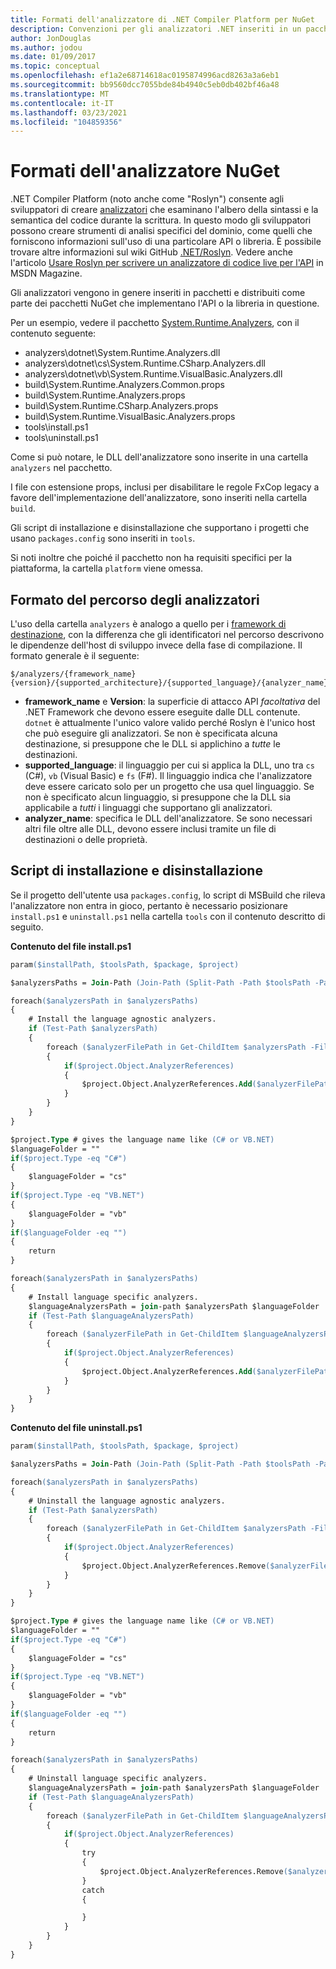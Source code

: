 ```yaml
---
title: Formati dell'analizzatore di .NET Compiler Platform per NuGet
description: Convenzioni per gli analizzatori .NET inseriti in un pacchetto e distribuiti con i pacchetti NuGet che implementano un'API o una libreria.
author: JonDouglas
ms.author: jodou
ms.date: 01/09/2017
ms.topic: conceptual
ms.openlocfilehash: ef1a2e68714618ac0195874996acd8263a3a6eb1
ms.sourcegitcommit: bb9560dcc7055bde84b4940c5eb0db402bf46a48
ms.translationtype: MT
ms.contentlocale: it-IT
ms.lasthandoff: 03/23/2021
ms.locfileid: "104859356"
---
```

# <a name="analyzer-nuget-formats"></a>Formati dell'analizzatore NuGet

.NET Compiler Platform (noto anche come "Roslyn") consente agli sviluppatori di creare [analizzatori](https://github.com/dotnet/roslyn/blob/main/docs/wiki/How-To-Write-a-C%23-Analyzer-and-Code-Fix.md) che esaminano l'albero della sintassi e la semantica del codice durante la scrittura. In questo modo gli sviluppatori possono creare strumenti di analisi specifici del dominio, come quelli che forniscono informazioni sull'uso di una particolare API o libreria. È possibile trovare altre informazioni sul wiki GitHub [.NET/Roslyn](https://github.com/dotnet/roslyn/wiki). Vedere anche l'articolo [Usare Roslyn per scrivere un analizzatore di codice live per l'API](/archive/msdn-magazine/2014/special-issue/csharp-and-visual-basic-use-roslyn-to-write-a-live-code-analyzer-for-your-api) in MSDN Magazine.

Gli analizzatori vengono in genere inseriti in pacchetti e distribuiti come parte dei pacchetti NuGet che implementano l'API o la libreria in questione.

Per un esempio, vedere il pacchetto [System.Runtime.Analyzers](https://www.nuget.org/packages/System.Runtime.Analyzers), con il contenuto seguente:

- analyzers\dotnet\System.Runtime.Analyzers.dll
- analyzers\dotnet\cs\System.Runtime.CSharp.Analyzers.dll
- analyzers\dotnet\vb\System.Runtime.VisualBasic.Analyzers.dll
- build\System.Runtime.Analyzers.Common.props
- build\System.Runtime.Analyzers.props
- build\System.Runtime.CSharp.Analyzers.props
- build\System.Runtime.VisualBasic.Analyzers.props
- tools\install.ps1
- tools\uninstall.ps1

Come si può notare, le DLL dell'analizzatore sono inserite in una cartella `analyzers` nel pacchetto.

I file con estensione props, inclusi per disabilitare le regole FxCop legacy a favore dell'implementazione dell'analizzatore, sono inseriti nella cartella `build`.

Gli script di installazione e disinstallazione che supportano i progetti che usano `packages.config` sono inseriti in `tools`.

Si noti inoltre che poiché il pacchetto non ha requisiti specifici per la piattaforma, la cartella `platform` viene omessa.


## <a name="analyzers-path-format"></a>Formato del percorso degli analizzatori

L'uso della cartella `analyzers` è analogo a quello per i [framework di destinazione](../create-packages/supporting-multiple-target-frameworks.md), con la differenza che gli identificatori nel percorso descrivono le dipendenze dell'host di sviluppo invece della fase di compilazione. Il formato generale è il seguente:

```
$/analyzers/{framework_name}{version}/{supported_architecture}/{supported_language}/{analyzer_name}.dll
```

- **framework_name** e **Version**: la superficie di attacco API *facoltativa* del .NET Framework che devono essere eseguite dalle DLL contenute. `dotnet` è attualmente l'unico valore valido perché Roslyn è l'unico host che può eseguire gli analizzatori. Se non è specificata alcuna destinazione, si presuppone che le DLL si applichino a *tutte* le destinazioni.
- **supported_language**: il linguaggio per cui si applica la DLL, uno tra `cs` (C#), `vb` (Visual Basic) e `fs` (F#). Il linguaggio indica che l'analizzatore deve essere caricato solo per un progetto che usa quel linguaggio. Se non è specificato alcun linguaggio, si presuppone che la DLL sia applicabile a *tutti* i linguaggi che supportano gli analizzatori.
- **analyzer_name**: specifica le DLL dell'analizzatore. Se sono necessari altri file oltre alle DLL, devono essere inclusi tramite un file di destinazioni o delle proprietà.


## <a name="install-and-uninstall-scripts"></a>Script di installazione e disinstallazione

Se il progetto dell'utente usa `packages.config`, lo script di MSBuild che rileva l'analizzatore non entra in gioco, pertanto è necessario posizionare `install.ps1` e `uninstall.ps1` nella cartella `tools` con il contenuto descritto di seguito.

**Contenuto del file install.ps1**

```ps
param($installPath, $toolsPath, $package, $project)

$analyzersPaths = Join-Path (Join-Path (Split-Path -Path $toolsPath -Parent) "analyzers" ) * -Resolve

foreach($analyzersPath in $analyzersPaths)
{
    # Install the language agnostic analyzers.
    if (Test-Path $analyzersPath)
    {
        foreach ($analyzerFilePath in Get-ChildItem $analyzersPath -Filter *.dll)
        {
            if($project.Object.AnalyzerReferences)
            {
                $project.Object.AnalyzerReferences.Add($analyzerFilePath.FullName)
            }
        }
    }
}

$project.Type # gives the language name like (C# or VB.NET)
$languageFolder = ""
if($project.Type -eq "C#")
{
    $languageFolder = "cs"
}
if($project.Type -eq "VB.NET")
{
    $languageFolder = "vb"
}
if($languageFolder -eq "")
{
    return
}

foreach($analyzersPath in $analyzersPaths)
{
    # Install language specific analyzers.
    $languageAnalyzersPath = join-path $analyzersPath $languageFolder
    if (Test-Path $languageAnalyzersPath)
    {
        foreach ($analyzerFilePath in Get-ChildItem $languageAnalyzersPath -Filter *.dll)
        {
            if($project.Object.AnalyzerReferences)
            {
                $project.Object.AnalyzerReferences.Add($analyzerFilePath.FullName)
            }
        }
    }
}
```


**Contenuto del file uninstall.ps1**

```ps
param($installPath, $toolsPath, $package, $project)

$analyzersPaths = Join-Path (Join-Path (Split-Path -Path $toolsPath -Parent) "analyzers" ) * -Resolve

foreach($analyzersPath in $analyzersPaths)
{
    # Uninstall the language agnostic analyzers.
    if (Test-Path $analyzersPath)
    {
        foreach ($analyzerFilePath in Get-ChildItem $analyzersPath -Filter *.dll)
        {
            if($project.Object.AnalyzerReferences)
            {
                $project.Object.AnalyzerReferences.Remove($analyzerFilePath.FullName)
            }
        }
    }
}

$project.Type # gives the language name like (C# or VB.NET)
$languageFolder = ""
if($project.Type -eq "C#")
{
    $languageFolder = "cs"
}
if($project.Type -eq "VB.NET")
{
    $languageFolder = "vb"
}
if($languageFolder -eq "")
{
    return
}

foreach($analyzersPath in $analyzersPaths)
{
    # Uninstall language specific analyzers.
    $languageAnalyzersPath = join-path $analyzersPath $languageFolder
    if (Test-Path $languageAnalyzersPath)
    {
        foreach ($analyzerFilePath in Get-ChildItem $languageAnalyzersPath -Filter *.dll)
        {
            if($project.Object.AnalyzerReferences)
            {
                try
                {
                    $project.Object.AnalyzerReferences.Remove($analyzerFilePath.FullName)
                }
                catch
                {

                }
            }
        }
    }
}
```
